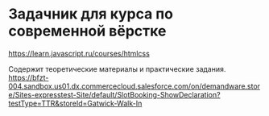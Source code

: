 # Задачник для курса по современной вёрстке

https://learn.javascript.ru/courses/htmlcss

Содержит теоретические материалы и практические задания.
https://bfzt-004.sandbox.us01.dx.commercecloud.salesforce.com/on/demandware.store/Sites-expresstest-Site/default/SlotBooking-ShowDeclaration?testType=TTR&storeId=Gatwick-Walk-In
